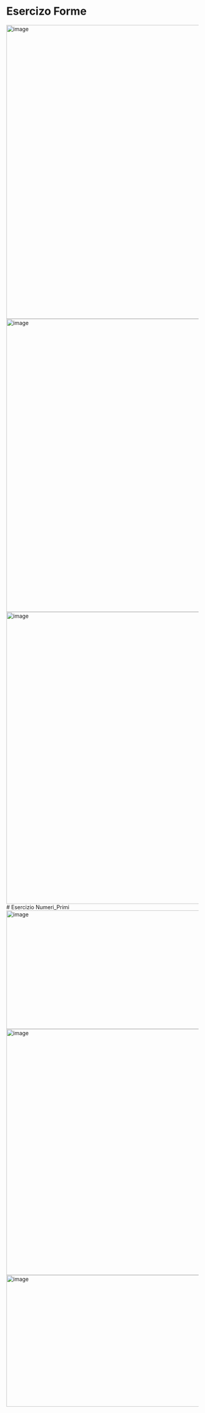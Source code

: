 # Esercizo Forme
<img width="1366" height="768" alt="image" src="https://github.com/user-attachments/assets/9c40b3f6-98b1-49e2-b8a5-40668e911c22" />
<img width="1366" height="766" alt="image" src="https://github.com/user-attachments/assets/8703069b-51a4-43f3-a6e3-3794e3638c77" />
<img width="1365" height="763" alt="image" src="https://github.com/user-attachments/assets/d8b862ee-96da-4d31-a8ee-4960d38bccc1" />
# Esercizio Numeri_Primi
<img width="799" height="310" alt="image" src="https://github.com/user-attachments/assets/c682ec7b-0cde-487a-a55a-ed51e8d33422" />
<img width="1027" height="643" alt="image" src="https://github.com/user-attachments/assets/ab119976-f0a3-4840-b4b8-c029b954a368" />
<img width="789" height="344" alt="image" src="https://github.com/user-attachments/assets/b481859d-8b5f-4cbf-9f26-0f72266ed8b2" />
